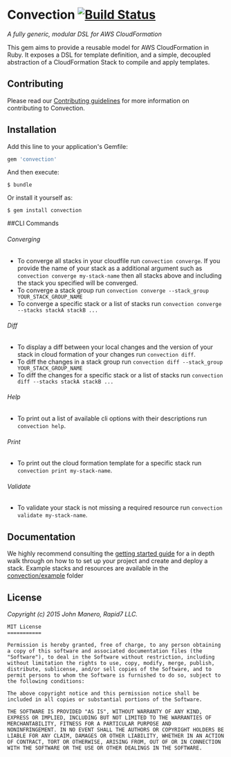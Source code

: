 # Convection [![Build Status](https://travis-ci.org/rapid7/convection.svg)](https://travis-ci.org/rapid7/convection)
_A fully generic, modular DSL for AWS CloudFormation_

This gem aims to provide a reusable model for AWS CloudFormation in Ruby. It exposes a DSL for template definition, and a simple, decoupled abstraction of a CloudFormation Stack to compile and apply templates.

## Contributing
Please read our [Contributing guidelines](CONTRIBUTING.md) for more information on contributing to Convection.

## Installation
Add this line to your application's Gemfile:

```ruby
gem 'convection'
```

And then execute:

    $ bundle

Or install it yourself as:

    $ gem install convection

##CLI Commands
###### Converging
- To converge all stacks in your cloudfile run `convection converge`. If you provide the name of your stack as a additional argument such as `convection converge my-stack-name` then all stacks above and including the stack you specified will be converged.
- To converge a stack group run `convection converge --stack_group YOUR_STACK_GROUP_NAME`
- To converge a specific stack or a list of stacks run `convection converge --stacks stackA stackB ...`
###### Diff
- To display a diff between your local changes and the version of your stack in cloud formation of your changes run `convection diff`.
- To diff the changes in a stack group run `convection diff --stack_group YOUR_STACK_GROUP_NAME`
- To diff the changes for a specific stack or a list of stacks run `convection diff --stacks stackA stackB ...`
###### Help
- To print out a list of available cli options with their descriptions run `convection help`.

###### Print
- To print out the cloud formation template for a specific stack run `convection print my-stack-name`.

###### Validate
- To validate your stack is not missing a required resource run `convection validate my-stack-name`.

## Documentation
We highly recommend consulting the [getting started guide](./docs/getting-started.md) for a in depth walk through on how to to set up your project and create and deploy a stack. Example stacks and resources are available in the [convection/example](https://github.com/rapid7/convection/tree/master/example) folder

## License
_Copyright (c) 2015 John Manero, Rapid7 LLC._

```
MIT License
===========

Permission is hereby granted, free of charge, to any person obtaining
a copy of this software and associated documentation files (the
"Software"), to deal in the Software without restriction, including
without limitation the rights to use, copy, modify, merge, publish,
distribute, sublicense, and/or sell copies of the Software, and to
permit persons to whom the Software is furnished to do so, subject to
the following conditions:

The above copyright notice and this permission notice shall be
included in all copies or substantial portions of the Software.

THE SOFTWARE IS PROVIDED "AS IS", WITHOUT WARRANTY OF ANY KIND,
EXPRESS OR IMPLIED, INCLUDING BUT NOT LIMITED TO THE WARRANTIES OF
MERCHANTABILITY, FITNESS FOR A PARTICULAR PURPOSE AND
NONINFRINGEMENT. IN NO EVENT SHALL THE AUTHORS OR COPYRIGHT HOLDERS BE
LIABLE FOR ANY CLAIM, DAMAGES OR OTHER LIABILITY, WHETHER IN AN ACTION
OF CONTRACT, TORT OR OTHERWISE, ARISING FROM, OUT OF OR IN CONNECTION
WITH THE SOFTWARE OR THE USE OR OTHER DEALINGS IN THE SOFTWARE.

```
